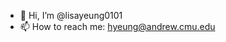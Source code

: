 - 👋 Hi, I’m @lisayeung0101
- 📫 How to reach me: hyeung@andrew.cmu.edu

<!---
lisayeung0101/lisayeung0101 is a ✨ special ✨ repository because its `README.md` (this file) appears on your GitHub profile.
You can click the Preview link to take a look at your changes.
--->
